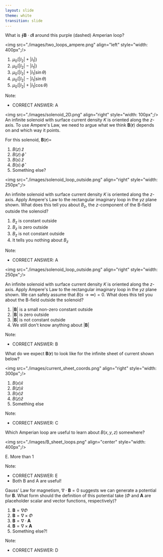 ```yaml
---
layout: slide
theme: white
transition: slide
---
```


<section data-markdown>

What is $\oint \mathbf{B}\cdot d\mathbf{l}$ around this purple (dashed) Amperian loop?

<img src="./images/two_loops_ampere.png" align="left" style="width: 400px";/>


1. $\mu_0 (|I_2 | +|I_1 |)$
2. $\mu_0 (|I_2|-|I_1|)$
3. $\mu_0 (| I_2 | + | I_1 | \sin \theta)$
4. $\mu_0 (| I_2 | - | I_1 | \sin \theta)$
5. $\mu_0 (| I_2 | + | I_1 | \cos\theta)$

Note:
* CORRECT ANSWER: A

</section>

<section data-markdown>

<img src="./images/solenoid_2D.png" align="right" style="width: 100px";/>
An infinite solenoid with surface current density $K$ is oriented along the $z$-axis. To use Ampere's Law, we need to argue what we think $\mathbf{B}(\mathbf{r})$ depends on and which way it points.

For this solenoid, $\mathbf{B}(\mathbf{r})=$

1. $B(z)\,\hat{z}$
2. $B(z)\,\hat{\phi}$
3. $B(s)\,\hat{z}$
4. $B(s)\,\hat{\phi}$
5. Something else?
</section>

<section data-markdown>

<img src="./images/solenoid_loop_outside.png" align="right" style="width: 250px";/>

An infinite solenoid with surface current density $K$ is oriented along the $z$-axis. Apply Ampere's Law to the rectangular imaginary loop in the $yz$ plane shown.  What does this tell you about $B_z$, the $z$-component of the B-field outside the solenoid?

1. $B_z$ is constant outside
2. $B_z$ is zero outside
3. $B_z$ is not constant outside
4. It tells you nothing about $B_z$

Note:
* CORRECT ANSWER: A

</section>

<section data-markdown>

<img src="./images/solenoid_loop_outside.png" align="right" style="width: 250px";/>

An infinite solenoid with surface current density $K$ is oriented along the $z$-axis. Apply Ampere's Law to the rectangular imaginary loop in the $yz$ plane shown. We can safely assume that $B(s\rightarrow\infty)=0$. What does this tell you about the B-field outside the solenoid?

1. $|\mathbf{B}|$ is a small non-zero constant outside
2. $|\mathbf{B}|$ is zero outside
3. $|\mathbf{B}|$ is not constant outside
4. We still don't know anything about $|\mathbf{B}|$

Note:
* CORRECT ANSWER: B

</section>

<section data-markdown>

What do we expect $\mathbf{B}(\mathbf{r})$ to look like for the infinite sheet of current shown below?

<img src="./images/current_sheet_coords.png" align="right" style="width: 300px";/>


1. $B(x)\hat{x}$
2. $B(z)\hat{x}$
3. $B(x)\hat{z}$
4. $B(z)\hat{z}$
5. Something else

Note:
* CORRECT ANSWER: C

</section>

<section data-markdown>

Which Amperian loop are useful to learn about $B(x,y,z)$ somewhere?

<img src="./images/B_sheet_loops.png" align="center" style="width: 400px";/>

E. More than 1

Note:
* CORRECT ANSWER: E
* Both B and A are useful!

</section>

<section data-markdown>

Gauss' Law for magnetism, $\nabla \cdot \mathbf{B} = 0$ suggests we can generate a potential for $\mathbf{B}$. What form should the definition of this potential take ($\Phi$ and $\mathbf{A}$ are placeholder scalar and vector functions, respectively)?

1. $\mathbf{B} = \nabla \Phi$
2. $\mathbf{B} = \nabla \times \Phi$
3. $\mathbf{B} = \nabla \cdot \mathbf{A}$
4. $\mathbf{B} = \nabla \times \mathbf{A}$
5. Something else?!

Note:
* CORRECT ANSWER: D
</section>
